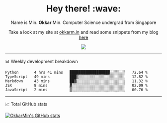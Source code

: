 <h1 align="center"> Hey there! :wave:</h1>

<p align="center">Name is Min. <strong>Okkar</strong> Min. Computer Science undergrad from Singapore</p>

<p align="center">Take a look at my site at <a href="https://okkarm.in" target="_blank">okkarm.in</a> and read some snippets from my blog <a href="https://okkarm.in/blog" target="_blank">here</a></p>

<p align="center">
  <a href="https://okkarm.in/linkedin" target='_blank'>
    <img src="https://img.shields.io/badge/linkedin-%230077B5.svg?&style=for-the-badge&logo=linkedin&logoColor=white" />
  </a>
 </p>

---

📊 Weekly development breakdown

<!--START_SECTION:waka-->
```text
Python       4 hrs 41 mins   ██████████████████░░░░░░░   72.64 % 
TypeScript   49 mins         ███▒░░░░░░░░░░░░░░░░░░░░░   12.82 % 
Markdown     43 mins         ██▓░░░░░░░░░░░░░░░░░░░░░░   11.32 % 
JSX          8 mins          ▓░░░░░░░░░░░░░░░░░░░░░░░░   02.09 % 
JavaScript   2 mins          ▒░░░░░░░░░░░░░░░░░░░░░░░░   00.76 % 
```
<!--END_SECTION:waka-->

---

📈 Total GitHub stats

<p>
  <a href="https://github.com/OkkarMin"><img src="https://github-readme-stats.vercel.app/api?username=OkkarMin&hide_border=true&show_icons=true&theme=graywhite" alt="OkkarMin's GitHub stats"></a>
</p>
